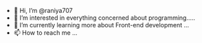- 👋 Hi, I’m @raniya707
- 👀 I’m interested in everything concerned about programming.....
- 🌱 I’m currently learning more about Front-end development  ...
- 📫 How to reach me ...

<!---
raniya707/raniya707 is a ✨ special ✨ repository because its `README.md` (this file) appears on your GitHub profile.
You can click the Preview link to take a look at your changes.
--->
